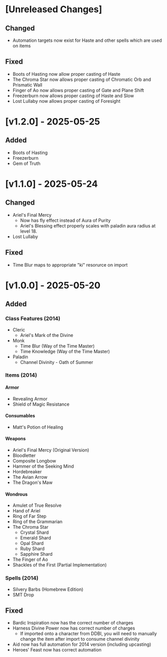 # [Unreleased Changes]

## Changed
- Automation targets now exist for Haste and other spells which are used on items

## Fixed
- Boots of Hasting now allow proper casting of Haste
- The Chroma Star now allows proper casting of Chromatic Orb and Prismatic Wall
- Finger of Ao now allows proper casting of Gate and Plane Shift
- Freezerburn now allows proper casting of Haste and Slow
- Lost Lullaby now allows proper casting of Foresight


# [v1.2.0] - 2025-05-25

## Added
- Boots of Hasting
- Freezerburn
- Gem of Truth


# [v1.1.0] - 2025-05-24

## Changed
- Ariel's Final Mercy
    - Now has fly effect instead of Aura of Purity
    - Ariel's Blessing effect properly scales with paladin aura radius at level 18.
- Lost Lullaby

## Fixed
- Time Blur maps to appropriate "ki" resorurce on import


# [v1.0.0] - 2025-05-20

## Added

### Class Features (2014)
- Cleric
    - Ariel's Mark of the Divine
- Monk
    - Time Blur (Way of the Time Master)
    - Time Knowledge (Way of the Time Master)
- Paladin
    - Channel Divinity - Oath of Summer

### Items (2014)

#### Armor
- Revealing Armor
- Shield of Magic Resistance

#### Consumables
- Matt's Potion of Healing

#### Weapons
- Ariel's Final Mercy (Original Version)
- Bloodletter
- Composite Longbow
- Hammer of the Seeking Mind
- Hordebreaker
- The Avian Arrow
- The Dragon's Maw

#### Wondrous
- Amulet of True Resolve
- Hand of Ariel
- Ring of Far Step
- Ring of the Grammarian
- The Chroma Star
    - Crystal Shard
    - Emerald Shard
    - Opal Shard
    - Ruby Shard
    - Sapphire Shard
- The Finger of Ao
- Shackles of the First (Partial Implementation)

### Spells (2014)
- Silvery Barbs (Homebrew Edition)
- SMT Drop

## Fixed
- Bardic Inspiration now has the correct number of charges
- Harness Divine Power now has correct number of charges
    - If imported onto a character from DDBI, you will need to manually change the item after import to consume channel divinity
- Aid now has full automation for 2014 version (including upcasting)
- Heroes' Feast now has correct automation